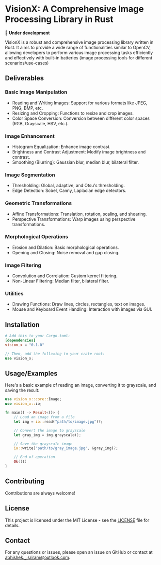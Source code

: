 # VisionX: A Comprehensive Image Processing Library in Rust

**🚧 Under development**

VisionX is a robust and comprehensive image processing library written in Rust. It aims to provide a wide range of functionalities similar to OpenCV, allowing developers to perform various image processing tasks efficiently and effectively with built-in batteries (image processing tools for different scenarios/use-cases)

## Deliverables

### Basic Image Manipulation
- Reading and Writing Images: Support for various formats like JPEG, PNG, BMP, etc.
- Resizing and Cropping: Functions to resize and crop images.
- Color Space Conversion: Conversion between different color spaces (RGB, Grayscale, HSV, etc.).

### Image Enhancement

- Histogram Equalization: Enhance image contrast.
- Brightness and Contrast Adjustment: Modify image brightness and contrast.
- Smoothing (Blurring): Gaussian blur, median blur, bilateral filter.

### Image Segmentation

- Thresholding: Global, adaptive, and Otsu's thresholding.
- Edge Detection: Sobel, Canny, Laplacian edge detectors.

### Geometric Transformations

- Affine Transformations: Translation, rotation, scaling, and shearing.
- Perspective Transformations: Warp images using perspective transformations.

### Morphological Operations

- Erosion and Dilation: Basic morphological operations.
- Opening and Closing: Noise removal and gap closing.

### Image Filtering

- Convolution and Correlation: Custom kernel filtering.
- Non-Linear Filtering: Median filter, bilateral filter.

### Utilities

- Drawing Functions: Draw lines, circles, rectangles, text on images.
- Mouse and Keyboard Event Handling: Interaction with images via GUI.

## Installation

```toml
# Add this to your Cargo.toml:
[dependencies]
vision_x = "0.1.0"
```

```rust
// Then, add the following to your crate root:
use vision_x;
```

## Usage/Examples

Here's a basic example of reading an image, converting it to grayscale, and saving the result:

```rust
use vision_x::core::Image;
use vision_x::io;

fn main() -> Result<()> {
    // Load an image from a file
    let img = io::read("path/to/image.jpg")?;

    // Convert the image to grayscale
    let gray_img = img.grayscale();

    // Save the grayscale image
    io::write("path/to/gray_image.jpg", &gray_img)?;

    // End of operation
    Ok(())
}
```

## Contributing

Contributions are always welcome!

## License

This project is licensed under the MIT License - see the [LICENSE](/LICENSE) file for details.

## Contact

For any questions or issues, please open an issue on GitHub or contact at [abhishek.\_.sriram@outlook.com](mailto:abhishek._.sriram@outlook.com).
